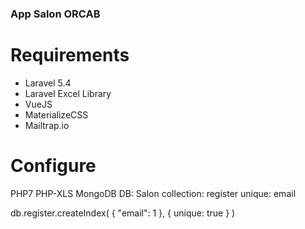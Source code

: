 ### App Salon ORCAB

# Requirements

+ Laravel 5.4
+ Laravel Excel Library
+ VueJS
+ MaterializeCSS
+ Mailtrap.io


# Configure

PHP7
PHP-XLS
MongoDB
DB: Salon
collection: register
unique: email

db.register.createIndex( { "email": 1 }, { unique: true } )

